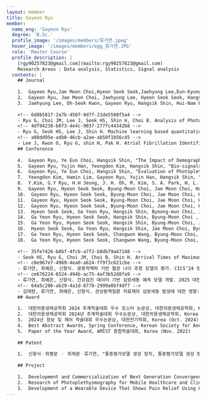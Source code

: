 ```yaml
--- 
layout: member 
title: Gayeon Ryu 
member:
  name_eng: 'Gayeon Ryu'
  degree: 'B.Sc.'
  profile_image: '/images/members/류가연.jpeg'
  hover_image: '/images/members/egg_류가연.JPG'
  role: 'Master Course'
  profile_description: |
    [rgy90257823@gmail.com](mailto:rgy90257823@gmail.com)
    Research Areas : Data analysis, Statistics, Signal analysis
  contents: |
    ## Journal
    
    1.  Gayeon Ryu,Jae Moon Choi,Hyeon Seok Seok,Jaehyung Lee,Eun-Kyung Lee,Hangsik Shin,Byung-Moon Choi, "Machine learning based quantitative pain assessment for the perioperative period", NPJ DIGITAL MEDICINE (2025)
    2.  Gayeon Ryu, Jae Moon Choi, Jaehyung Lee, Hyeon Seok Seok, Hangsik Shin, Byung-Moon Choi, "Analysis of Photoplethysmography-Based Surgical Pain Severity Assessment Markers", JOURNAL OF ELECTRICAL ENGINEERING & TECHNOLOGY (2024)
    3.  Jaehyung Lee, Oh-Seok Kwon, Gayeon Ryu, Hangsik Shin, Hui-Nam Pak, "Atrial Fibrillation Identification Using CNNs Based on Genomic Data", JOURNAL OF ELECTRICAL ENGINEERING & TECHNOLOGY (2024)
    
    <!-- 6d8b5817-2a7b-4507-9d7f-21de5560f5a4 -->
    - Ryu G, Choi JM, Lee J, Seok HS, Shin H, Choi B. Analysis of Photoplethysmography-Based Surgical Pain Severity Assessment Markers. Journal of Electrical Engineering & Technology. 2024 Aug; 19(6):3665-3674; IF:1.6@2023JIF; 2021-0100, KCT0005840.
    <!-- 4df94230-b073-4e4c-9037-277fc44342b8 -->
    - Ryu G, Seok HS, Lee J, Shin H. Machine learning based quantitative pain assessment for the perioperative period. npj Digital Medicine. 2025 Jan; 8(1):53; IF:12.4@2023JIF; HR20C0026, HI22C1668, RS-2024-00335644.
    <!-- a88dd95e-adb0-46cb-a2ae-ab50f1b56c45 -->
    - Lee J, Kwon O, Ryu G, shin H, Pak H. Atrial Fibrillation Identification Using CNNs Based on Genomic Data. Journal of Electrical Engineering & Technology. 2024 Aug; 19(6):3645–3653; IF:1.6@2023JIF; RS-2022-00141473, KBN-2016-005, KBN-2020-083.
    ## Conference
    
    4.  Gayeon Ryu, Ye Eun Choi, Hangsik Shin, "The Impact of Demographic Characteristics and Comorbidities on the Incidence of Atrial Fibrillation", The 64th Korea Society of Medical and Biological Engineering Fall Conference 2024, Seoul, Korea (Nov. 2024)
    5.  Gayeon Ryu, Yujin Han, Yeongdon Kim, Hangsik Shin, "Bio-signals and result feature analysis to leverage public polysomnography database integration", The 64th Korea Society of Medical and Biological Engineering Fall Conference 2024, Seoul, Korea (Nov. 2024)
    6.  Gayeon Ryu, Ye Eun Choi, Hangsik Shin, "Evaluation of Photoplethysmogram-based Vascular Age Estimation Models", CICS'24 Conference on Information and Control Systems, Tongyeong, Korea (Oct. 2024)
    7.  Yeongdon Kim, Hamin Lim, Gayeon Ryu, Yujin Han, Hangsik Shin, "Development of a Real-Time Upper Limb Range of Motion Measurement Method Using a Single Depth Measurement Camera", The 55th KIEE Summer Conference, Jeju, Korea (Jul. 2024)
    8.  Y.Kim, G.Y Ryu, H.H Jeong, J. H. Oh, M. Kim, S. A. Park, H. L. Yang, "Development of interoprative blood transfusion prediction model", CARS 2024 Computer Assisted Radiology and Surgery, Barcelona, Spain (Jun. 2024)
    9.  Gayeon Ryu, Hyeon Seok Seok, Byung-Moon Choi, Jae Moon Choi, Hangsik Shin, "Photopletysmogram Features for Severity Assessment of Postoperative Pain", KOSOMBE spring conference, Wonju, Korea (May. 2024)
    10.  Gayeon Ryu, Hyeon Seok Seok, Byung-Moon Choi, Jae Moon Choi, Hangsik Shin, "Ectopic Beat Correction Strategies for Accurate Heart Rate Variability Analysis", IEEE EMBS, St. Julians, Malta (Dec. 2023)
    11.  Gayeon Ryu, Hyeon Seok Seok, Byung-Moon Choi, Jae Moon Choi, Hangsik Shin, "Photoplethysmogram based on Surgical Pain Severity Assessment Feature Analysis", KOSOMBE autumn conference, Seoul, Korea (Nov. 2023)
    12.  Gayeon Ryu, Hyeon Seok Seok, Byung-Moon Choi, Jae Moon Choi, Hangsik Shin, "Analysis of Surgical Pain Severity Assessment Feature based on Photoplethysmogram", The 54th KIEE Summer Conference, Pyeongchang, Korea (Jul. 2023)
    13.  Hyeon Seok Seok, Ga Yeon Ryu, Hangsik Shin, Byeong-mun Choi, Jae-moon Choi, "Arrival Times of Maximum Pain and Pain Suppression After Acute Pain Stimulation in Surgical Procedure", 43st Annual International Conference of the IEEE Engineering in Medicine and Biology Society (EMBC'21), EMBC, Sydney, Australia (Jul. 2023)
    14.  Ga Yeon Ryu, Hyeon Seok Seok, Hangsik Shin, Byung-Moon Choi , Jae Moon Choi, "Analysis of a surgical pain severity assessment feature based on photoplethysmogram", The 54th KIEE Summer Conference, Pyeongchang, Korea (Jun. 2023)
    15.  Ga Yeon Ryu, Hyeon Seok Seok, Hangsik Shin, Byung-Moon Choi, Jae Moon Choi, "Development of photoplethysmogram based feature for intra- and post-operative pain", KOSOMBE spring conference, Daegu, Korea (May. 2023)
    16.  Hyeon Seok Seok, Ga Yeon Ryu, Hangsik Shin, Jae Moon Choi, Byung-Moon Choi, "Development of an artificial intelligence model for both intra- and post-operative pain assessment", The Korean Society for Anesthetic Pharmacology (KSAP), Seoul, Korea (Apr. 2023)
    17.  Ga Yeon Ryu, Hyeon Seok Seok, Changwon Wang, Byung-Moon Choi, Jae Moon Choi, Hangsik Shin, "Photoplethysmogram Feature Analysis for Surgical Pain Assessment", KOSOMBE autumn conference, Incheon, Korea (Nov. 2022)
    18.  Ga Yeon Ryu, Hyeon Seok Seok, Changwon Wang, Byung-Moon Choi, Jae Moon Choi, Hangsik Shin, "Comparison of Photoplethysmogram Feature for Intraoperative Pain and Postoperative Pain", Conference on Information and Control Systems 2022 (CICS), Pyeongchang, Korea (Oct. 2022)
    
    <!-- 35fe7426-b8bf-4fcb-a7f2-b8db79a47148 -->
    - Seok HS, Ryu G, Choi JM, Choi B, Shin H. Arrival Times of Maximum Pain and Pain Suppression After Acute Pain Stimulation in Surgical Procedure. 45th Annual International Conference of the IEEE Engineering in Medicine and Biology Society. 2023 Jul 24-27; Sydney International Convention Centre (ICC); 2023.
    <!-- c0e967e7-4969-4ea0-a624-ff9f3c621cbe -->
    - 류가연, 최예은, 신항식. 광용적맥파 기반 혈관 나이 추정 모델의 평가. CICS’24 정보 및 제어 학술대회. 2024. 10. 23-26; 금호통영마리나리조트; 2024.
    <!-- ce676224-6524-494b-ac75-4af3b52d8fa9 -->
    - 류가연, 최예은, 신항식. 건강검진 데이터 기반 심방세동 예측 모델 개발. 2025 대한의용생체공학회 춘계학술대회. 2025. 5. 8-10; 제주도 롯데 호텔; 2025.
    <!-- 64a5c206-ab29-4a1d-8778-2999a0bf4df7 -->
    - 김태현, 류가연, 최예은, 신항식. 관상동맥질환 치료제의 심방세동 발생에 대한 영향: 후향적 코호트 분석. 2025 대한의용생체공학회 춘계학술대회. 2025. 5. 8-10; 제주도 롯데 호텔; 2025.
    ## Award
    
    1.  대한의용생체공학회 2024 추계학술대회 우수 포스터 논문상, 대한의용생체공학회, Korea (Nov. 2024)
    2.  대한의용생체공학회 2024년 추계학술대회 우수논문상, 대한의용생체공학회, Korea (Nov. 2024)
    3.  2024년 정보 및 제어 학술대회 우수논문상, 대한전기학회, Korea (Oct. 2024)
    4.  Best Abstract Awards, Spring Conference, Korean Society for Anesthetic Pharmacology, Korea (Apr. 2023)
    5.  Paper of the Year Award, AMIST 종합학술대회, Korea (Nov. 2022)
    
    ## Patent
    
    1.  신항식ㆍ최병문 ㆍ 최재문ㆍ류가연, "통증평가모델 생성 장치, 통증평가모델 생성 방법 및 이를 수행하는 프로 그램이 저장된 기록 매체", KR-Application No. 10-2024-0053680
    
    ## Project
    
    1.  Development and Commercialization of Next Generation Convergence Care Technology for Optimization of High Risk Patient Treatment, Ministry of Health and Welfare (MOHW), Korea (Jul. 2020 ~ Present)
    2.  Research of Photoplethysmography for Mobile Healthcare and Clinical Use, Ministry of Education (MOE), Korea (Jun. 2018 ~ May. 2023)
    3.  Development of a Wearable Device That Shows Pain Relief Using Complex Energy (Cold Razor + Ultrasound) and Pain Relief Using Photoplethysmography, Ministry of SMEs and Startups (MSS), Korea (Dec. 2020 ~ Dec. 2022)
--- 
```

